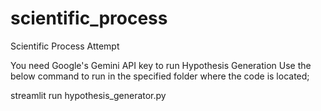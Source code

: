# scientific_process
Scientific Process Attempt

You need Google's Gemini API key to run Hypothesis Generation
Use the below command to run in the specified folder where the code is located;

  streamlit run hypothesis_generator.py 

